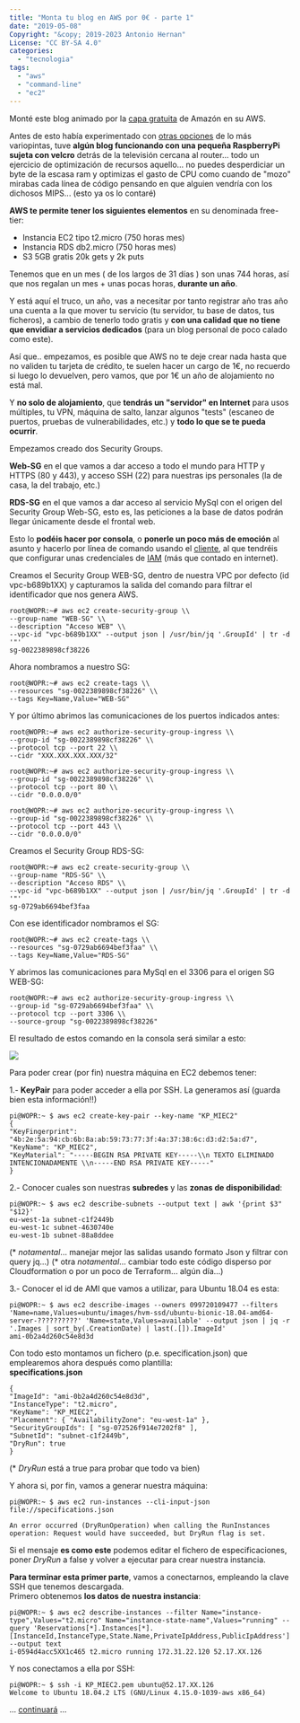 ```yaml
---
title: "Monta tu blog en AWS por 0€ - parte 1"
date: "2019-05-08"
Copyright: "&copy; 2019-2023 Antonio Hernan"
License: "CC BY-SA 4.0"
categories:
  - "tecnologia"
tags:
  - "aws"
  - "command-line"
  - "ec2"
---
```


Monté este blog animado por la [capa gratuita](https://aws.amazon.com/es/free) de Amazón en su AWS.

Antes de esto había experimentado con [otras opciones](http://pruebadeconcepto.es/?p=1) de lo más variopintas, tuve **algún blog funcionando con una pequeña RaspberryPi sujeta con velcro** detrás de la televisión cercana al router... todo un ejercicio de optimización de recursos aquello... no puedes desperdiciar un byte de la escasa ram y optimizas el gasto de CPU como cuando de "mozo" mirabas cada línea de código pensando en que alguien vendría con los dichosos MIPS... (esto ya os lo contaré)

**AWS te permite tener los siguientes elementos** en su denominada free-tier:

- Instancia EC2 tipo t2.micro (750 horas mes)
- Instancia RDS db2.micro (750 horas mes)
- S3 5GB gratis 20k gets y 2k puts

Tenemos que en un mes ( de los largos de 31 días ) son unas 744 horas, así que nos regalan un mes + unas pocas horas, **durante un año**.

Y está aquí el truco, un año, vas a necesitar por tanto registrar año tras año una cuenta a la que mover tu servicio (tu servidor, tu base de datos, tus ficheros), a cambio de tenerlo todo gratis y **con una calidad que no tiene que envidiar a servicios dedicados** (para un blog personal de poco calado como este).

Así que.. empezamos, es posible que AWS no te deje crear nada hasta que no validen tu tarjeta de crédito, te suelen hacer un cargo de 1€, no recuerdo si luego lo devuelven, pero vamos, que por 1€ un año de alojamiento no está mal.

Y **no solo de alojamiento**, que **tendrás un "servidor" en Internet** para usos múltiples, tu VPN, máquina de salto, lanzar algunos "tests" (escaneo de puertos, pruebas de vulnerabilidades, etc.) y **todo lo que se te pueda ocurrir**.

Empezamos creado dos Security Groups.

**Web-SG** en el que vamos a dar acceso a todo el mundo para HTTP y HTTPS (80 y 443), y acceso SSH (22) para nuestras ips personales (la de casa, la del trabajo, etc.)

**RDS-SG** en el que vamos a dar acceso al servicio MySql con el origen del Security Group Web-SG, esto es, las peticiones a la base de datos podrán llegar únicamente desde el frontal web.

Esto lo **podéis hacer por consola**, o **ponerle un poco más de emoción** al asunto y hacerlo por línea de comando usando el [cliente](https://aws.amazon.com/es/cli/), al que tendréis que configurar unas credenciales de [IAM](https://aws.amazon.com/es/iam/) (más que contado en internet).

Creamos el Security Group WEB-SG, dentro de nuestra VPC por defecto (id vpc-b689b1XX) y capturamos la salida del comando para filtrar el identificador que nos genera AWS.
```
root@WOPR:~# aws ec2 create-security-group \\
--group-name "WEB-SG" \\
--description "Acceso WEB" \\
--vpc-id "vpc-b689b1XX" --output json | /usr/bin/jq '.GroupId' | tr -d '"'
sg-0022389898cf38226
```
Ahora nombramos a nuestro SG:

```
root@WOPR:~# aws ec2 create-tags \\
--resources "sg-0022389898cf38226" \\
--tags Key=Name,Value="WEB-SG"
```

Y por último abrimos las comunicaciones de los puertos indicados antes:

```
root@WOPR:~# aws ec2 authorize-security-group-ingress \\
--group-id "sg-0022389898cf38226" \\
--protocol tcp --port 22 \\
--cidr "XXX.XXX.XXX.XXX/32"

root@WOPR:~# aws ec2 authorize-security-group-ingress \\
--group-id "sg-0022389898cf38226" \\
--protocol tcp --port 80 \\
--cidr "0.0.0.0/0"

root@WOPR:~# aws ec2 authorize-security-group-ingress \\
--group-id "sg-0022389898cf38226" \\
--protocol tcp --port 443 \\
--cidr "0.0.0.0/0"
```

Creamos el Security Group RDS-SG:
```
root@WOPR:~# aws ec2 create-security-group \\
--group-name "RDS-SG" \\
--description "Acceso RDS" \\
--vpc-id "vpc-b689b1XX" --output json | /usr/bin/jq '.GroupId' | tr -d '"'
sg-0729ab6694bef3faa
```
Con ese identificador nombramos el SG:
```
root@WOPR:~# aws ec2 create-tags \\
--resources "sg-0729ab6694bef3faa" \\
--tags Key=Name,Value="RDS-SG"
```
Y abrimos las comunicaciones para MySql en el 3306 para el origen SG WEB-SG:
```
root@WOPR:~# aws ec2 authorize-security-group-ingress \\
--group-id "sg-0729ab6694bef3faa" \\
--protocol tcp --port 3306 \\
--source-group "sg-0022389898cf38226"
```
El resultado de estos comando en la consola será similar a esto:

![](../images/Selección_438.png)

Para poder crear (por fin) nuestra máquina en EC2 debemos tener:

1.- **KeyPair** para poder acceder a ella por SSH. La generamos así (guarda bien esta información!!)
```
pi@WOPR:~ $ aws ec2 create-key-pair --key-name "KP_MIEC2"
{
"KeyFingerprint": "4b:2e:5a:94:cb:6b:8a:ab:59:73:77:3f:4a:37:38:6c:d3:d2:5a:d7",
"KeyName": "KP_MIEC2",
"KeyMaterial": "-----BEGIN RSA PRIVATE KEY-----\\n TEXTO ELIMINADO INTENCIONADAMENTE \\n-----END RSA PRIVATE KEY-----"
}
```
2.- Conocer cuales son nuestras **subredes** y las **zonas de disponibilidad**:
```
pi@WOPR:~ $ aws ec2 describe-subnets --output text | awk '{print $3" "$12}'
eu-west-1a subnet-c1f2449b
eu-west-1c subnet-4630740e
eu-west-1b subnet-88a8ddee
```
(\* _notamental_... manejar mejor las salidas usando formato Json y filtrar con query jq...)
(\* otra _notamental_... cambiar todo este código disperso por Cloudformation o por un poco de Terraform... algún día...)

3.- Conocer el id de AMI que vamos a utilizar, para Ubuntu 18.04 es esta:
```
pi@WOPR:~ $ aws ec2 describe-images --owners 099720109477 --filters 'Name=name,Values=ubuntu/images/hvm-ssd/ubuntu-bionic-18.04-amd64-server-??????????' 'Name=state,Values=available' --output json | jq -r '.Images | sort_by(.CreationDate) | last(.[]).ImageId'
ami-0b2a4d260c54e8d3d
```
Con todo esto montamos un fichero (p.e. specification.json) que emplearemos ahora después como plantilla:  
**specifications.json**
```
{
"ImageId": "ami-0b2a4d260c54e8d3d",
"InstanceType": "t2.micro",
"KeyName": "KP_MIEC2",
"Placement": { "AvailabilityZone": "eu-west-1a" },
"SecurityGroupIds": [ "sg-072526f914e7202f8" ],
"SubnetId": "subnet-c1f2449b",
"DryRun": true
}
```
(\* _DryRun_ está a true para probar que todo va bien)

Y ahora si, por fin, vamos a generar nuestra máquina:
```
pi@WOPR:~ $ aws ec2 run-instances --cli-input-json file://specifications.json

An error occurred (DryRunOperation) when calling the RunInstances operation: Request would have succeeded, but DryRun flag is set.
```

Si el mensaje **es como este** podemos editar el fichero de especificaciones, poner _DryRun_ a false y volver a ejecutar para crear nuestra instancia.

**Para terminar esta primer parte**, vamos a conectarnos, empleando la clave SSH que tenemos descargada.  
Primero obtenemos **los datos de nuestra instancia**:
```
pi@WOPR:~ $ aws ec2 describe-instances --filter Name="instance-type",Values="t2.micro" Name="instance-state-name",Values="running" --query 'Reservations[*].Instances[*].[InstanceId,InstanceType,State.Name,PrivateIpAddress,PublicIpAddress'] --output text
i-0594d4acc5XX1c465 t2.micro running 172.31.22.120 52.17.XX.126
```
Y nos conectamos a ella por SSH:
```
pi@WOPR:~ $ ssh -i KP_MIEC2.pem ubuntu@52.17.XX.126
Welcome to Ubuntu 18.04.2 LTS (GNU/Linux 4.15.0-1039-aws x86_64)
```
... [continuará](tec/tec_blogawsparte2.md) ...
